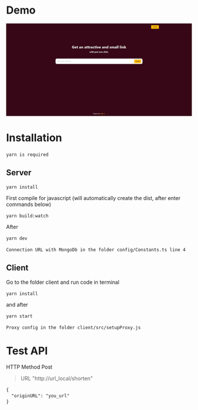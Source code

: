 # Demo
<img src="https://raw.githubusercontent.com/devilzcore/url-shortener/main/assets/home.jpg" alt="Demo"/>

# Installation
```yarn is required```
## Server
```
yarn install
```

First compile for javascript (will automatically create the dist, after enter commands below)
```
yarn build:watch 
```

After
```
yarn dev
```

```Connection URL with MongoDb in the folder config/Constants.ts line 4```

## Client

Go to the folder client and run code in terminal
```
yarn install
```

and after
```
yarn start
```

```Proxy config in the folder client/src/setupProxy.js```

# Test API 

HTTP Method Post
> URL "http://url_local/shorten"
```
{
  "originURL": "you_url"
}
```